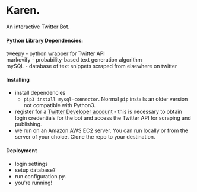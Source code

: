 # Karen.

An interactive Twitter Bot.

#### Python Library Dependencies:
tweepy - python wrapper for Twitter API  
markovify - probability-based text generation algorithm  
mySQL - database of text snippets scraped from elsewhere on twitter  

#### Installing
* install dependencies
    * `pip3 install mysql-connector`. Normal `pip` installs an older version not compatible with Python3.
* register for a [Twitter Developer account](https://developer.twitter.com/) - this is necessary to obtain login credentials for the bot and access the Twitter API for scraping and publishing. 
* we run on an Amazon AWS EC2 server. You can run locally or from the server of your choice. Clone the repo to your destination. 

#### Deployment
* login settings
* setup database?
* run configuration.py. 
* you're running!